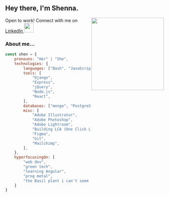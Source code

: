 <h2>Hey there, I'm Shenna.</h2>
<img align='right' src="https://media3.giphy.com/media/v1.Y2lkPTc5MGI3NjExZmU1MDgwZTdlYzU0YzA1MjE1NWJhY2YxMTBlYjVlZjNmNWExOWYyOSZlcD12MV9pbnRlcm5hbF9naWZzX2dpZklkJmN0PXM/KRfBgRKoKuXno1Sb4D/giphy.gif" width="230">

<p>Open to work! Connect with me on <a href="https://www.linkedin.com/in/shennamt/">LinkedIn
</a><img src="https://media.giphy.com/media/WUlplcMpOCEmTGBtBW/giphy.gif" width="30"></p>


### About me...

```javascript
const shen = {
    pronouns: "Her" | "She",
    technologies: {
        languages: ["Bash", "JavaScript", "Python"],
        tools: [
            "Django",
            "Express",
            "jQuery",
            "Node.js",
            "React",
        ],
        databases: ["mongo", "PostgreSQL"],
        misc: [
            "Adobe Illustrator",
            "Adobe Photoshop",
            "Adobe Lightroom",
            "Building LCA (One Click LCA)",
            "Figma",
            "Git",
            "Mailchimp",
        ],
    },
    hyperfocusingOn: [
        "web dev",
        "green tech",
        "learning Angular",
        "prog metal",
        "the Basil plant i can't seem to keep alive",
    ]
}
```
